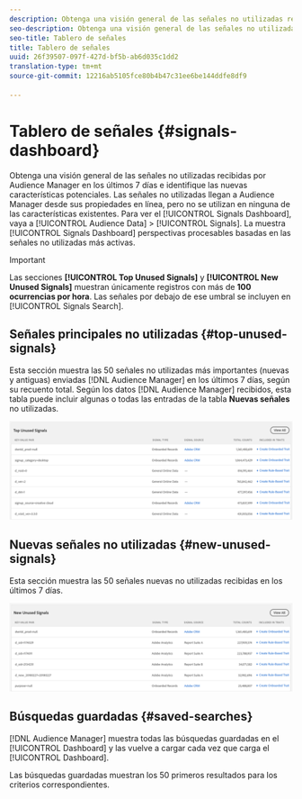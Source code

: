 ```yaml
---
description: Obtenga una visión general de las señales no utilizadas recibidas por Audience Manager en los últimos 7 días e identifique las nuevas características potenciales. Las señales no utilizadas llegan a Audience Manager desde sus propiedades en línea, pero no se utilizan en ninguna de las características existentes. Para ver el panel Señales, vaya a Datos de audiencia > Señales. El panel Señales muestra perspectivas procesables en función de las señales que no se utilizan más.
seo-description: Obtenga una visión general de las señales no utilizadas recibidas por Audience Manager en los últimos 7 días e identifique las nuevas características potenciales. Las señales no utilizadas llegan a Audience Manager desde sus propiedades en línea, pero no se utilizan en ninguna de las características existentes. Para ver el panel Señales, vaya a Datos de audiencia > Señales. El panel Señales muestra perspectivas procesables en función de las señales que no se utilizan más.
seo-title: Tablero de señales
title: Tablero de señales
uuid: 26f39507-097f-427d-bf5b-ab6d035c1dd2
translation-type: tm+mt
source-git-commit: 12216ab5105fce80b4b47c31ee6be144ddfe8df9

---
```



# Tablero de señales {#signals-dashboard}

Obtenga una visión general de las señales no utilizadas recibidas por Audience Manager en los últimos 7 días e identifique las nuevas características potenciales. Las señales no utilizadas llegan a Audience Manager desde sus propiedades en línea, pero no se utilizan en ninguna de las características existentes. Para ver el [!UICONTROL Signals Dashboard], vaya a [!UICONTROL Audience Data] &gt; [!UICONTROL Signals]. La muestra [!UICONTROL Signals Dashboard] perspectivas procesables basadas en las señales no utilizadas más activas.

>[!IMPORTANT]
>
>Las secciones **[!UICONTROL Top Unused Signals]** y **[!UICONTROL New Unused Signals]** muestran únicamente registros con más de **100 ocurrencias por hora**. Las señales por debajo de ese umbral se incluyen en [!UICONTROL Signals Search].

## Señales principales no utilizadas {#top-unused-signals}

Esta sección muestra las 50 señales no utilizadas más importantes (nuevas y antiguas) enviadas [!DNL Audience Manager] en los últimos 7 días, según su recuento total. Según los datos [!DNL Audience Manager] recibidos, esta tabla puede incluir algunas o todas las entradas de la tabla **Nuevas señales** no utilizadas.

![](assets/signals-top-unused.png)

## Nuevas señales no utilizadas {#new-unused-signals}

Esta sección muestra las 50 señales nuevas no utilizadas recibidas en los últimos 7 días.

![](assets/signals-new-unused.png)

## Búsquedas guardadas {#saved-searches}

[!DNL Audience Manager] muestra todas las búsquedas [](../../features/data-explorer/data-explorer-signals-search/data-explorer-save-search.md) guardadas en el [!UICONTROL Dashboard] y las vuelve a cargar cada vez que carga el [!UICONTROL Dashboard].

Las búsquedas guardadas muestran los 50 primeros resultados para los criterios correspondientes.